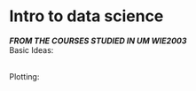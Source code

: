# Intro to data science
***FROM THE COURSES STUDIED IN UM WIE2003***
<br/>
Basic Ideas: <a href="https://rpubs.com/ZHANGXIAO/613675"></a>
<br/>

<br/>
Plotting: <a href="https://rpubs.com/ZHANGXIAO/625462"></a>
<br/>

